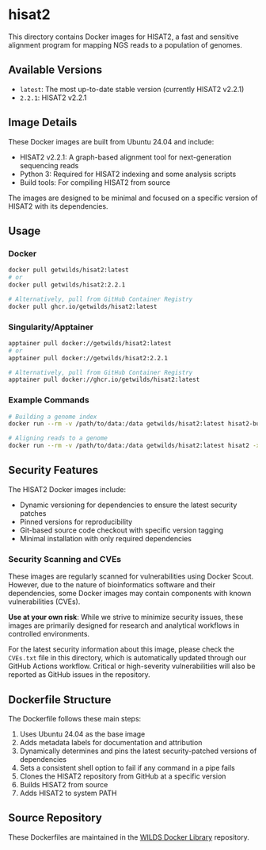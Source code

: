 # hisat2

This directory contains Docker images for HISAT2, a fast and sensitive alignment program for mapping NGS reads to a population of genomes.

## Available Versions

- `latest`: The most up-to-date stable version (currently HISAT2 v2.2.1)
- `2.2.1`: HISAT2 v2.2.1

## Image Details

These Docker images are built from Ubuntu 24.04 and include:

- HISAT2 v2.2.1: A graph-based alignment tool for next-generation sequencing reads
- Python 3: Required for HISAT2 indexing and some analysis scripts
- Build tools: For compiling HISAT2 from source

The images are designed to be minimal and focused on a specific version of HISAT2 with its dependencies.

## Usage

### Docker

```bash
docker pull getwilds/hisat2:latest
# or
docker pull getwilds/hisat2:2.2.1

# Alternatively, pull from GitHub Container Registry
docker pull ghcr.io/getwilds/hisat2:latest
```

### Singularity/Apptainer

```bash
apptainer pull docker://getwilds/hisat2:latest
# or
apptainer pull docker://getwilds/hisat2:2.2.1

# Alternatively, pull from GitHub Container Registry
apptainer pull docker://ghcr.io/getwilds/hisat2:latest
```

### Example Commands

```bash
# Building a genome index
docker run --rm -v /path/to/data:/data getwilds/hisat2:latest hisat2-build -p 4 /data/reference.fa /data/reference_index

# Aligning reads to a genome
docker run --rm -v /path/to/data:/data getwilds/hisat2:latest hisat2 -x /data/reference_index -1 /data/reads_1.fq -2 /data/reads_2.fq -S /data/output.sam
```

## Security Features

The HISAT2 Docker images include:

- Dynamic versioning for dependencies to ensure the latest security patches
- Pinned versions for reproducibility
- Git-based source code checkout with specific version tagging
- Minimal installation with only required dependencies

### Security Scanning and CVEs

These images are regularly scanned for vulnerabilities using Docker Scout. However, due to the nature of bioinformatics software and their dependencies, some Docker images may contain components with known vulnerabilities (CVEs).

**Use at your own risk**: While we strive to minimize security issues, these images are primarily designed for research and analytical workflows in controlled environments.

For the latest security information about this image, please check the `CVEs.txt` file in this directory, which is automatically updated through our GitHub Actions workflow. Critical or high-severity vulnerabilities will also be reported as GitHub issues in the repository.

## Dockerfile Structure

The Dockerfile follows these main steps:

1. Uses Ubuntu 24.04 as the base image
2. Adds metadata labels for documentation and attribution
3. Dynamically determines and pins the latest security-patched versions of dependencies
4. Sets a consistent shell option to fail if any command in a pipe fails
5. Clones the HISAT2 repository from GitHub at a specific version
6. Builds HISAT2 from source
7. Adds HISAT2 to system PATH

## Source Repository

These Dockerfiles are maintained in the [WILDS Docker Library](https://github.com/getwilds/wilds-docker-library) repository.
